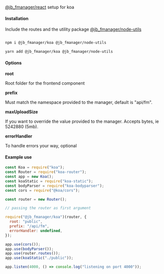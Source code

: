 <p><a href="https://github.com/jbystronski/jb-fmanager-react">@jb_fmanager/react</a> setup for koa</p>

<h4>Installation</h4>

<p>Include the routes and the utility package <a href="https://github.com/jbystronski/jb-fmanager-node-utils">@jb_fmanager/node-utils</a></p>

```bash

npm i @jb_fmanager/koa @jb_fmanager/node-utils

yarn add @jb_fmanager/koa @jb_fmanager/node-utils

```

<h4>Options</h4>

<p style="font-weight: bold;">root</p>
<p>Root folder for the frontend component</p>
<p style="font-weight: bold;">prefix</p>
<p>Must match the namespace provided to the manager, default is "api/fm".</p>
<p style="font-weight: bold;">maxUploadSize</p><p>If you want to override the value provided to the manager. Accepts bytes, ie 5242880 (5mb).</p>
<p style="font-weight: bold;">errorHandler</p>
<p>To handle errors your way, optional</p>

<h4>Example use</h4>

```js
const Koa = require("koa");
const Router = require("koa-router");
const app = new Koa();
const koaStatic = require("koa-static");
const bodyParser = require("koa-bodyparser");
const cors = require("@koa/cors");

const router = new Router();

// passing the router as first argument

require("@jb_fmanager/koa")(router, {
  root: "public",
  prefix: "/api/fm",
  errorHandler: undefined,
});

app.use(cors());
app.use(bodyParser());
app.use(router.routes());
app.use(koaStatic("./public"));

app.listen(4000, () => console.log("listening on port 4000"));
```
